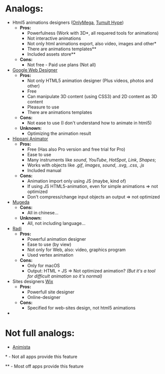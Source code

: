 # Analogs:
- Html5 animations designers ([OnlyMega](https://onlymega.com), [Tumult Hype](https://tumult.com/hype/))
  - **Pros:**
    - Powerfulness (Work with 3D*, all requered tools for animations)
    - Not interactive animations
    - Not only html animations export, also video, images and other*
    - There are animations templates**
    - Included assets store**
  - **Cons:**
    - Not free - Paid use plans (Not all)
- [Google Web Designer](https://webdesigner.withgoogle.com)
  - **Pros:**
    - Not only HTML5 animation designer (Plus videos, photos and other)
    - Free
    - Can manipulate 3D content (using CSS3) and 2D content as 3D content
    - Pleasure to use
    - There are animations templates
  - **Cons:**
    - Not ease to use (I don't understand how to animate in html5)
  - **Unknown:**
    - Optimizing the animation result
- [Hippani Animator](https://www.hippani.com)
  - **Pros:**
    - Free (Has also Pro version and free trial for Pro)
    - Ease to use
    - Many instruments like *sound*, *YouTube*, *HotSpot*, *Link*, *Shapes*;
    - Works with objects like *.gif*, *images*, *sound*, *.svg*, *.css*, *.js*
    - Included manual
  - **Cons:**
    - Animation import only using JS (maybe, kind of)
    - If using JS HTML5-animation, even for simple animations => not optimized
    - Don't compress/change input objects an output => not optimized
- [Mugeda](https://www.mugeda.com/app/download.php)
  - **Cons:**
    - All in chinese...
  - **Unknown:**
    - All, not including language...
- [Radi](https://radiapp.com/)
  - **Pros:**
    - Powerful animation designer
    - Ease to use (by view)
    - Not only for Web, also: video, graphics program
    - Used vertex animation
  - **Cons:**
    - Only for macOS
    - Output: HTML + JS => Not optimized animation? *(But it's a tool for difficult animation so it's normal)*
- Sites designers [Wix](https://www.wix.com/)
  - **Pros:**
    - Powerfull site designer
    - Online-designer
  - **Cons:**
    - Specified for web-sites design, not html5 animations
- 
# Not full analogs:
- [Animista ](https://animista.net/)

\* \- Not all apps provide this feature

\** \- Most off apps provide this feature
